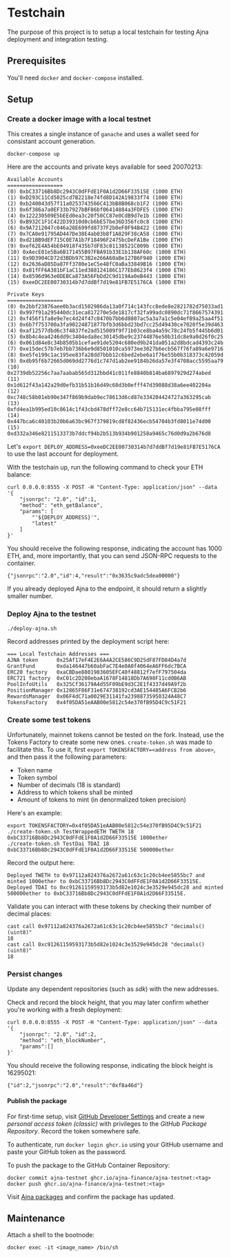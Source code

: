 # Testchain #
The purpose of this project is to setup a local testchain for testing Ajna deployment and integration testing.

## Prerequisites ##
You'll need `docker` and `docker-compose` installed.

## Setup ##

### Create a docker image with a local testnet ###
This creates a single instance of `ganache` and uses a wallet seed for consistant account generation.

```
docker-compose up
```

Here are the accounts and private keys available for seed 20070213:
```
Available Accounts
==================
(0) 0xbC33716Bb8Dc2943C0dFFdE1F0A1d2D66F33515E (1000 ETH)
(1) 0xD293C11Cd5025cd7B2218e74fd8D142A19833f74 (1000 ETH)
(2) 0xb240043d57f11a0253743566C413bB8B068cb1F2 (1000 ETH)
(3) 0x6f386a7a0EF33b7927bBF86bf06414884a3FDFE5 (1000 ETH)
(4) 0x122230509E5bEEd0ea3c20f50CC87e0CdB9d7e1b (1000 ETH)
(5) 0xB932C1F1C422D39310d0cb6bE57be36D356fc0c8 (1000 ETH)
(6) 0x9A7212047c046a28E699fd8737F2b0eF0F94B422 (1000 ETH)
(7) 0x7CA0e91795AD447De38E4ab03b8f1A829F38cA58 (1000 ETH)
(8) 0xd21BB9dEF715C0E7A1b7F18496F2475bcDeFA1Be (1000 ETH)
(9) 0xef62E4A54bE04918f435b7dF83c01138521C009b (1000 ETH)
(10) 0xAecE01e5Ba6B171455B97FBA91b33E1b138AF60c (1000 ETH)
(11) 0x9D3904CD72d3BDb97C3B2e266A60aBe127B6F940 (1000 ETH)
(12) 0x2636aD85Da87Ff3780e1eC5e48fC0aBa33849B16 (1000 ETH)
(13) 0x81fFF6A381bF1aC11ed388124186C177Eb8623f4 (1000 ETH)
(14) 0x8596d963e0DEBCa873A56FbDd2C9d119Aa0eB443 (1000 ETH)
(15) 0xeeDC2EE00730314b7d7ddBf7d19e81FB7E5176CA (1000 ETH)

Private Keys
==================
(0) 0x2bbf23876aee0b3acd1502986da13a0f714c143fcc8ede8e2821782d75033ad1
(1) 0x997f91a295440dc31eca817270e5de1817cf32fa99adc0890dc71f8667574391
(2) 0xf456f1fa8e9e7ec4d24f47c0470b7bb6d8807ac5a3a7a1c5e04ef89a25aa4f51
(3) 0x6b7f753700a3fa90224871877bfb3d6bbd23bd7cc25d49430ce7020f5e39d463
(4) 0xaf12577dbd6c3f4837fe2ad515009f9f71b03ce8ba4a59c78c24fb5f445b6d01
(5) 0x8b4c4ea4246dd9c3404eda8ec30145dbe9c23744876e50b31dc8e9a0d26f0c25
(6) 0x061d84e8c34b8505b1cefae91de5204c680ed9b241da051a2d8bdcad4393c24b
(7) 0xe15dec57b7eb7bb736b6e9d8501010ca5973ee3027b6ecb567f76fa89a6e9716
(8) 0xe5fe199c1ac195ee83fa28dd7bbb12c6bed2ebe6a1f76e55b0b318373c42059d
(9) 0xdb95f6b72665d069dd2776d1c747d1ab2ee9184b26da57e3f4708acc5595aa79
(10) 0x2739db52256c7aa7aabab565d312bbd41c011fe8840b814ba6897929d274abed
(11) 0x1d612f43a142a29d0efb31b51b16d49c68d3b0efff47d39088d38a6ee402204a
(12) 0xc748c58b01eb90e347f869b9dab9ec78613d6cd87e334204424727a363295cab
(13) 0xfd4ea1b995ed10c8614c1f43cbd478dff72e8cc64b715131ec4fbba795e08fff
(14) 0x447bca6c40103b20b6a63bc967f379819cd8f82436ecb54704b3fd8011e74d00
(15) 0xd332a346e8211513373b7ddcf94b2b513b934b901258a9465c76d0d9a2b676d8
```

Let's `export DEPLOY_ADDRESS=0xeeDC2EE00730314b7d7ddBf7d19e81FB7E5176CA` to use the last account for deployment.

With the testchain up, run the following command to check your ETH balance:
```
curl 0.0.0.0:8555 -X POST -H "Content-Type: application/json" --data '{
    "jsonrpc": "2.0", "id":1, 
    "method": "eth_getBalance",
    "params": [
        "'${DEPLOY_ADDRESS}'",
        "latest"
    ]
}'
```

You should receive the following response, indicating the account has 1000 ETH, and, more importantly, that you can send JSON-RPC requests to the container.
```
{"jsonrpc":"2.0","id":4,"result":"0x3635c9adc5dea00000"}
```
If you already deployed Ajna to the endpoint, it should return a slightly smaller number.

### Deploy Ajna to the testnet ###

```
./deploy-ajna.sh
```

Record addresses printed by the deployment script here:
```
=== Local Testchain Addresses ===
AJNA token      0x25Af17eF4E2E6A4A2CE586C9D25dF87FD84D4a7d
GrantFund       0xda146447b60abFaC7E4e0A0f4064eA6FF6dc7BCA
ERC20 factory   0xaCBDae8801983605EFC40f48812f7efF797504da
ERC721 factory  0xC01c2D208ebaA1678F14818Db7A698F11cd0B6AB
PoolInfoUtils   0x325Cf36179A4d55F09bE9d3C2E1f4337d49A9f2b
PositionManager 0x12865F86F31e674738192cd3AE154485A6FCB2b6
RewardsManager  0x06F4dC71a0029E31141fa23988735950324A48C7
TokensFactory   0x4f05DA51eAAB00e5812c54e370fB95D4C9c51F21
```

### Create some test tokens ###

Unfortunately, mainnet tokens cannot be tested on the fork.  Instead, use the Tokens Factory to create some new ones.  `create-token.sh` was made to facilitate this.  To use it, first `export TOKENSFACTORY=<address from above>`, and then pass it the following parameters:
 * Token name
 * Token symbol
 * Number of decimals (18 is standard)
 * Address to which tokens shall be minted
 * Amount of tokens to mint (in denormalized token precision)

Here's an example:
```
export TOKENSFACTORY=0x4f05DA51eAAB00e5812c54e370fB95D4C9c51F21
./create-token.sh TestWrappedETH TWETH 18 0xbC33716Bb8Dc2943C0dFFdE1F0A1d2D66F33515E 1000ether
./create-token.sh TestDai TDAI 18 0xbC33716Bb8Dc2943C0dFFdE1F0A1d2D66F33515E 500000ether
```

Record the output here:
```
Deployed TWETH to 0x97112a824376a2672a61c63c1c20cb4ee5855bc7 and minted 1000ether to 0xbC33716Bb8Dc2943C0dFFdE1F0A1d2D66F33515E.
Deployed TDAI to 0xc91261159593173b5d82e1024c3e3529e945dc28 and minted 500000ether to 0xbC33716Bb8Dc2943C0dFFdE1F0A1d2D66F33515E.
```

Validate you can interact with these tokens by checking their number of decimal places:
```
cast call 0x97112a824376a2672a61c63c1c20cb4ee5855bc7 "decimals()(uint8)"
18
cast call 0xc91261159593173b5d82e1024c3e3529e945dc28 "decimals()(uint8)"
18
```

### Persist changes ###

Update any dependent repositories (such as _sdk_) with the new addresses.

Check and record the block height, that you may later confirm whether you're working with a fresh deployment:
```
curl 0.0.0.0:8555 -X POST -H "Content-Type: application/json" --data '{
    "jsonrpc": "2.0", "id":2,
    "method": "eth_blockNumber",
    "params":[]
}'
```
You should receive the following response, indicating the block height is 16295021:
```
{"id":2,"jsonrpc":"2.0","result":"0xf8a46d"}
```

#### Publish the package ###

For first-time setup, visit [GitHub Developer Settings](https://github.com/settings/tokens) and create a new _personal access token (classic)_ with privileges to the _GitHub Package Repository_.  Record the token somewhere safe.

To authenticate, run `docker login ghcr.io` using your GitHub username and paste your GitHub token as the password.

To push the package to the GitHub Container Repository:
```
docker commit ajna-testnet ghcr.io/ajna-finance/ajna-testnet:<tag>
docker push ghcr.io/ajna-finance/ajna-testnet:<tag>
```
Visit [Ajna packages](https://github.com/orgs/ajna-finance/packages) and confirm the package has updated.

## Maintenance ##

Attach a shell to the bootnode:
```
docker exec -it <image_name> /bin/sh
```
